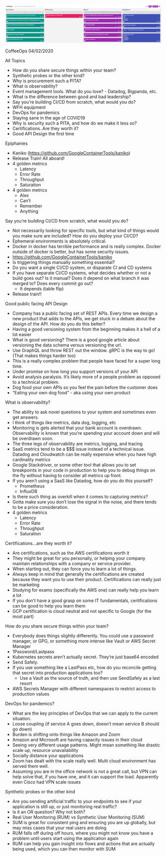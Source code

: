 ![Our Board](images/2020.04.02.png)

CoffeeOps 04/02/2020

All Topics
- How do you share secure things within your team?
- Synthetic probes or the other kind?
- Why is procurement such a PITA?
- What is observability?
- Event management tools. What do you love? - Datadog, Bigpanda, etc.
- What is the difference between good and bad leadership?
- Say you’re building CI/CD from scratch, what would you do?
- WFH equipment
- DevOps for pandemics
- Staying sane in the age of COVID19
- Why is security such a PITA, and how do we make it less so?
- Certifications..Are they worth it?
- Good API Design the first time

Epiphanies
- Kaniko (https://github.com/GoogleContainerTools/kaniko)
- Release Train! All aboard!
- 4 golden metrics
    - Latency
    - Error Rate
    - Throughput
    - Saturation
- 4 golden metrics
    - Alex
    - Can’t
    - Remember
    - Anything

Say you’re building CI/CD from scratch, what would you do?
- Not necessarily looking for specific tools, but what kind of things would you make sure are included? How do you deploy your CI/CD?
- Ephemeral environments is absolutely critical.
- Docker in docker has terrible performance and is really complex. Docker outside of docker is better, but has some security issues.
- https://github.com/GoogleContainerTools/kaniko
- Is triggering things manually something essential?
- Do you want a single CI/CD system, or disparate CI and CD systems
- If you have separate CI/CD systems, what decides whether or not a build goes out? Is it manual? Does it depend on what branch it was merged to? Does every commit go out?
    - It depends (table flip)
- Release train!!

Good public facing API Design
- Company has a public facing set of REST APIs. Every time we design a new product that adds to the APIs, we get stuck in a debate about the design of the API. How do you do this better?
- Having a good versioning system from the beginning makes it a hell of a lot easier
- What is good versioning? There is a good google article about versioning the data schema versus versioning the url.
- Use GraphQL and throw REST out the window. gRPC is the way to go! (That makes things harder too)
- This is a really complex problem that people have faced for a super long time.
- Under promise on how long you support versions of your API
- Avoid analysis paralysis. It’s likely more of a people problem as opposed to a technical problem.
- Dog food your own APIs so you feel the pain before the customer does
- “Eating your own dog food” - aka using your own product

What is observability?
- The ability to ask novel questions to your system and sometimes even get answers.
- I think of things like metrics, data dog, logging, etc
- Monitoring is gets alerted that your bank account is overdrawn. Observability is known that you’re spending your account down and will be overdrawn soon.
- The three legs of observability are metrics, logging, and tracing
- SaaS metrics tend to be a $$$ issue instead of a technical issue. Datadog and Cloudwatch can be really expensive when you have high cardinality metrics
- Google Stackdriver, or some other tool that allows you to set breakpoints in your code in production to help you to debug things on the fly without having to consider all metrics up front.
- If you aren’t using a SaaS like Datadog, how do you do this yourself?
    - Prometheus
    - InfluxDB
- Is there such thing as overkill when it comes to capturing metrics?
- Gotta make sure you don’t lose the signal in the noise, and there tends to be a price consideration.
- 4 golden metrics
    - Latency
    - Error Rate
    - Throughput
    - Saturation

Certifications…are they worth it?
- Are certifications, such as the AWS certifications worth it
- They might be great for you personally, or helping your company maintain relationships with a company or service provider.
- When starting out, they can force you to learn a lot of things.
- Always keep in mind that generally the certifications are created because they want you to use their product. Certifications can really just be marketing
- Studying for exams (specifically the AWS one) can really help you learn a lot
- If you don’t have a good grasp on some IT fundamentals, certifications can be good to help you learn them
- GCP certification is cloud neutral and not specific to Google (for the most part)

How do you share secure things within your team?
- Everybody does things slightly differently. You could use a password manager, or GPG, or something more intense like Vault or AWS Secret Manager
- 1Password/Lastpass
- Kubernetes secrets aren’t actually secret. They’re just base64 encoded
- Send Safely.
- If you use something like a LastPass etc, how do you reconcile getting that secret into production applications too?
    - Use a Vault as the source of truth, and then use SendSafely as a last resort
- AWS Secrets Manager with different namespaces to restrict access to production values

DevOps for pandemics?
- What are the key principles of DevOps that we can apply to the current situation.
- Loose coupling (if service A goes down, doesn’t mean service B should go down)
- Burden is shifting onto things like Amazon and Zoom
- Amazon and Microsoft are having capacity issues in their cloud
- Seeing very different usage patterns. Might mean something like drastic scale up, resource unavailability
- Socially distance your applications
- Zoom has dealt with the scale really well. Multi cloud environment has served them well.
- Assuming you are in the office network is not a great call, but VPN can help solve that, if you have one, and it can support the load. Apparently even Cisco had VPN scale issues

Synthetic probes or the other kind
- Are you sending artificial traffic to your endpoints to see if your application is still up, or just monitoring real traffic?
- Is it an OR question? Why not both?
- Real User Monitoring (RUM) vs Synthetic User Monitoring (SUM)
- SUM is great for consistent ping and ensuring you are up globally, but may miss cases that your real users are doing
- RUM falls off during off hours, where you might not know you have a problem until users start using the application again
- RUM can help you gain insight into flows and actions that are actually being used, which you can then monitor with SUM